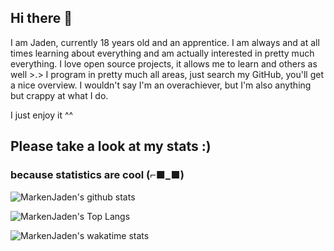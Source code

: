 ## Hi there 👋
I am Jaden, currently 18 years old and an apprentice. I am always and at all times learning about everything and am actually interested in pretty much everything. I love open source projects, it allows me to learn and others as well >.>
I program in pretty much all areas, just search my GitHub, you'll get a nice overview.
I wouldn't say I'm an overachiever, but I'm also anything but crappy at what I do.

I just enjoy it ^^

## Please take a look at my stats :)
### because statistics are cool (⌐■_■)
![MarkenJaden's github stats](https://github-readme-stats.vercel.app/api?username=MarkenJaden&count_private=true&show_icons=true)

![MarkenJaden's Top Langs](https://github-readme-stats.vercel.app/api/top-langs/?username=MarkenJaden)

![MarkenJaden's wakatime stats](https://github-readme-stats.vercel.app/api/wakatime?username=MarkenJaden)

<!--
**MarkenJaden/MarkenJaden** is a ✨ _special_ ✨ repository because its `README.md` (this file) appears on your GitHub profile.

Here are some ideas to get you started:

- 🔭 I’m currently working on ...
- 🌱 I’m currently learning ...
- 👯 I’m looking to collaborate on ...
- 🤔 I’m looking for help with ...
- 💬 Ask me about ...
- 📫 How to reach me: ...
- 😄 Pronouns: ...
- ⚡ Fun fact: ...
-->
